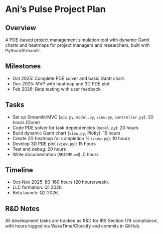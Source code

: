 # Ani’s Pulse Project Plan
## Overview
A PDE-based project management simulation tool with dynamic Gantt charts and heatmaps for project managers and researchers, built with Python/Streamlit.

## Milestones
- Oct 2025: Complete PDE solver and basic Gantt chart.
- Dec 2025: MVP with heatmap and 3D PDE plot.
- Feb 2026: Beta testing with user feedback.

## Tasks
- Set up Streamlit/MVC (`app.py`, `model.py`, `view.py`, `controller.py`): 20 hours (Done)
- Code PDE solver for task dependencies (`model.py`): 20 hours
- Build dynamic Gantt chart (`view.py`, Plotly): 15 hours
- Create 2D heatmap for completion % (`view.py`): 10 hours
- Develop 3D PDE plot (`view.py`): 15 hours
- Test and debug: 20 hours
- Write documentation (`README.md`): 5 hours

## Timeline
- Oct-Nov 2025: 80-160 hours (20 hours/week).
- LLC formation: Q1 2026.
- Beta launch: Q2 2026.

## R&D Notes
All development tasks are tracked as R&D for IRS Section 174 compliance, with hours logged via WakaTime/Clockify and commits in GitHub.